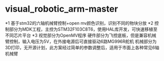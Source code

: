 # visual_robotic_arm-master
*1 基于stm32的六轴机械臂控制+open mv颜色识别，识别不同的物块分放
*2 控制部分为MDK工程，主控为STM32F103C8T6，使用HAL库开发，可快速移植至不同芯片平台
*3 视觉部分为OpenMV程序
硬件部分为飞控底板，但是兼容机械臂控制，输入电压为5V，在外接电源后可直接驱动6路MG996R舵机
机械部分为3D打印，无开源计划，此方案经过简单的参数调整后，适用于市面上各种常见6轴机械臂